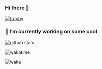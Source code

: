 ### Hi there 👋

[![trophy](https://github-profile-trophy.vercel.app/?username=slpkbt)](https://github.com/ryo-ma/github-profile-trophy)

### 🔭 I’m currently working on some cool

![github stats](https://github-readme-stats.vercel.app/api?username=slpkbt&show_icons=true&count_private=true&bg_color=45,F50E55,3D24F8&title_color=fff&text_color=fff&icon_color=fff&border_radius=10&hide_border=true "Get your lustful cursor away from me!")

![wakatime](https://github-readme-stats.vercel.app/api/wakatime?username=slpkbt&hide_border=true&bg_color=00000000&text_color=888)

![waka](https://wakatime.com/badge/user/1e017742-8008-480a-9947-51b1f53669c9.svg)
